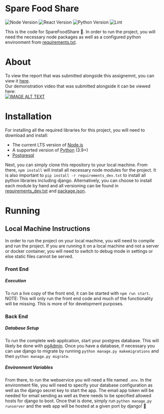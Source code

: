 # Spare Food Share
![Node Version](https://img.shields.io/badge/Node.js-18.14.1LTS_|_19.6.1-informational?style=flat&logo=node.js&logoColor=white&color=11BB11)
![React Version](https://img.shields.io/badge/React-^18.2.0-informational?style=flat&logo=react&logoColor=white&color=107bb1)
![Python Version](https://img.shields.io/badge/Python_Version-3.10_|_3.11-informational?style=flat&logo=python&logoColor=white&color=11BB11)
![Lint](https://git.shefcompsci.org.uk/com6103-2022-23/team09/project/badges/master/pipeline.svg)

This is the code for SpareFoodShare :carrot:. In order to run the project, you will need the necessary node packages as well as a configured python environment from [requirements.txt](requirements.txt).

# About
To view the report that was submitted alongside this assignemnt, you can view it [here](https://docs.google.com/document/d/14qVnZDcAqWAhbgB3xcMCSdaKjq8J6GfIjq5eACNkwso/edit?usp=sharing).\
Our demonstration video that was submitted alongside it can be viewed here:\
[![IMAGE ALT TEXT](http://img.youtube.com/vi/xYYydMtzi0I/0.jpg)](https://www.youtube.com/watch?v=xYYydMtzi0I "Welcome to SpareFoodShare")

# Installation
For installing all the required libraries for this project, you will need to download and install:
- The current LTS version of [Node.js](https://nodejs.org/)
- A supported version of [Python](https://www.python.org/downloads/) (3.9+)
- [Postgresql](https://www.postgresql.org/)

Next, you can simply clone this repository to your local machine. From there, `npm install` will install all necessary node modules for the project. 
It is also important to `pip install -r requirements_dev.txt` to install all python libraries including django. 
Alternatively, you can choose to install each module by hand and all versioning can be found in [requirements_dev.txt](requirements_dev.txt) and [package.json](package.json).

# Running
## Local Machine Instructions
In order to run the project on your local machine, you will need to compile and run the project. If you are running it on a local machine and not a server or docker container, you will need to switch to debug mode in settings or else static files cannot be served.
### Front End
##### Execution
To run a live copy of the front end, it can be started with `npm run start`.
NOTE: This will only run the front end code and much of the functionality will be missing.
This is more of for development purposes.
### Back End
##### Database Setup
To run the complete web application, start your postgres database. 
This will likely be done with [pgAdmin](https://www.pgadmin.org/docs/pgadmin4/6.18/getting_started.html).
Once you have a database, if necessary you can use django to migrate by running `python manage.py makemigrations` and then `python manage.py migrate`.
##### Environment Variables
From there, to run the webservice you will need a file named `.env`.
In the environment file, you will need to specify your database configuration as well as the django secret key to start the app.
The email app token will be needed for email sending as well as there needs to be specified allowed hosts for django to boot.
Once that is done, simply run `python manage.py runserver` and the web app will be hosted at a given port by django! :tada:
